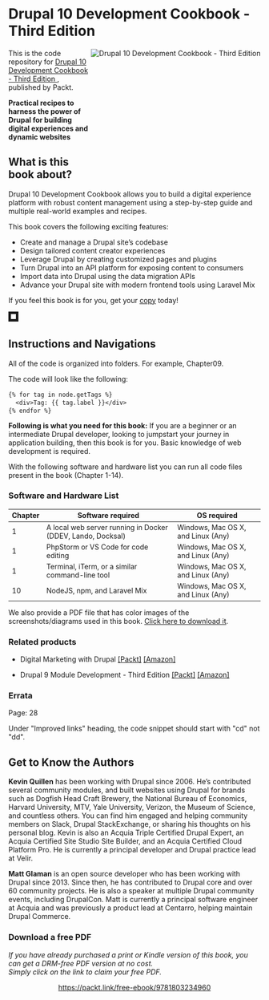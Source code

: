 # Drupal 10 Development Cookbook - Third Edition 

<a href="https://www.packtpub.com/product/drupal-10-development-cookbook-third-edition/9781803234960?utm_source=github&utm_medium=repository&utm_campaign="><img src="https://static.packt-cdn.com/products/9781803234960/cover/smaller" alt="Drupal 10 Development Cookbook - Third Edition " height="256px" align="right"></a>

This is the code repository for [Drupal 10 Development Cookbook - Third Edition ](https://www.packtpub.com/product/drupal-10-development-cookbook-third-edition/9781803234960?utm_source=github&utm_medium=repository&utm_campaign=), published by Packt.

**Practical recipes to harness the power of Drupal for building digital experiences and dynamic websites**

## What is this book about?
Drupal 10 Development Cookbook allows you to build a digital experience platform with robust content management using a step-by-step guide and multiple real-world examples and recipes.

This book covers the following exciting features:
* Create and manage a Drupal site’s codebase
* Design tailored content creator experiences
* Leverage Drupal by creating customized pages and plugins
* Turn Drupal into an API platform for exposing content to consumers
* Import data into Drupal using the data migration APIs
* Advance your Drupal site with modern frontend tools using Laravel Mix

If you feel this book is for you, get your [copy](https://www.amazon.com/dp/1803234962) today!

<a href="https://www.packtpub.com/?utm_source=github&utm_medium=banner&utm_campaign=GitHubBanner"><img src="https://raw.githubusercontent.com/PacktPublishing/GitHub/master/GitHub.png" 
alt="https://www.packtpub.com/" border="5" /></a>

## Instructions and Navigations
All of the code is organized into folders. For example, Chapter09.

The code will look like the following:
```
{% for tag in node.getTags %}
  <div>Tag: {{ tag.label }}</div>
{% endfor %}
```

**Following is what you need for this book:**
If you are a beginner or an intermediate Drupal developer, looking to jumpstart your journey in application building, then this book is for you. Basic knowledge of web development is required.

With the following software and hardware list you can run all code files present in the book (Chapter 1-14).
### Software and Hardware List
| Chapter | Software required | OS required |
| -------- | ------------------------------------ | ----------------------------------- |
| 1 | A local web server running in Docker (DDEV, Lando, Docksal) | Windows, Mac OS X, and Linux (Any) |
| 1 | PhpStorm or VS Code for code editing | Windows, Mac OS X, and Linux (Any) |
| 1 | Terminal, iTerm, or a similar command-line tool | Windows, Mac OS X, and Linux (Any) |
| 10 | NodeJS, npm, and Laravel Mix | Windows, Mac OS X, and Linux (Any) |

We also provide a PDF file that has color images of the screenshots/diagrams used in this book. [Click here to download it]( https://packt.link/N7EpQ).

### Related products
* Digital Marketing with Drupal  [[Packt]](https://www.packtpub.com/product/digital-marketing-with-drupal/9781801071895?utm_source=github&utm_medium=repository&utm_campaign=) [[Amazon]](https://www.amazon.com/dp/1801071896)

* Drupal 9 Module Development - Third Edition  [[Packt]](https://www.packtpub.com/product/drupal-9-module-development-third-edition/9781800204621?utm_source=github&utm_medium=repository&utm_campaign=) [[Amazon]](https://www.amazon.com/dp/1800204620)

### Errata
Page: 28

Under "Improved links" heading, the code snippet should start with "cd" not "dd".

## Get to Know the Authors
**Kevin Quillen**
has been working with Drupal since 2006. He’s contributed several community modules, and built websites using Drupal for brands such as Dogfish Head Craft Brewery, the National Bureau of Economics, Harvard University, MTV, Yale University, Verizon, the Museum of Science, and countless others. You can find him engaged and helping community members on Slack, Drupal StackExchange, or sharing his thoughts on his personal blog. Kevin is also an Acquia Triple Certified Drupal Expert, an Acquia Certified Site Studio Site Builder, and an Acquia Certified Cloud Platform Pro. He is currently a principal developer and Drupal practice lead at Velir.

**Matt Glaman**
is an open source developer who has been working with Drupal since 2013. Since then, he has contributed to Drupal core and over 60 community projects. He is also a speaker at multiple Drupal community events, including DrupalCon. Matt is currently a principal software engineer at Acquia and was previously a product lead at Centarro, helping maintain Drupal Commerce.




### Download a free PDF

 <i>If you have already purchased a print or Kindle version of this book, you can get a DRM-free PDF version at no cost.<br>Simply click on the link to claim your free PDF.</i>
<p align="center"> <a href="https://packt.link/free-ebook/9781803234960">https://packt.link/free-ebook/9781803234960 </a> </p>
